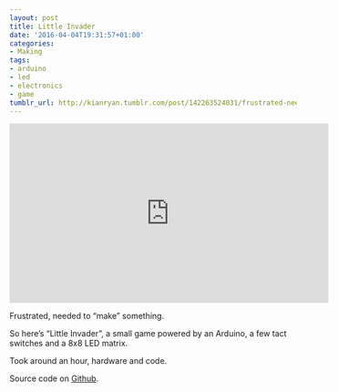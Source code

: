```yaml
---
layout: post
title: Little Invader
date: '2016-04-04T19:31:57+01:00'
categories:
- Making
tags:
- arduino
- led
- electronics
- game
tumblr_url: http://kianryan.tumblr.com/post/142263524031/frustrated-needed-to-make-something-so
---
```


<iframe width="560" height="315" src="https://www.youtube.com/embed/sZmquxHWD_E" frameborder="0" allow="autoplay; encrypted-media" allowfullscreen></iframe>

Frustrated, needed to “make” something.

So here’s “Little Invader”, a small game powered by an Arduino, a few tact switches and a 8x8 LED matrix.

Took around an hour, hardware and code.

Source code on [Github](https://github.com/kianryan/arduino_invader).
